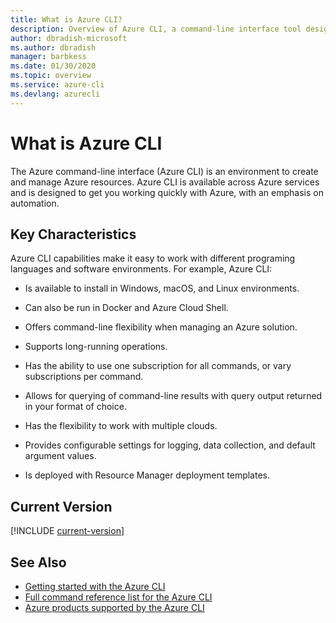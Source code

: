 ```yaml
---
title: What is Azure CLI?
description: Overview of Azure CLI, a command-line interface tool designed to create and manage Azure resources now available in Windows, macOS, and Linux environments.
author: dbradish-microsoft
ms.author: dbradish
manager: barbkess
ms.date: 01/30/2020
ms.topic: overview
ms.service: azure-cli
ms.devlang: azurecli
---
```

# What is Azure CLI

The Azure command-line interface (Azure CLI) is an environment to create and manage Azure resources.  Azure CLI is available across Azure services and is designed to get you working quickly with Azure, with an emphasis on automation.

## Key Characteristics

Azure CLI capabilities make it easy to work with different programing languages and software environments.  For example, Azure CLI:

- Is available to install in Windows, macOS, and Linux environments.

- Can also be run in Docker and Azure Cloud Shell.
- Offers command-line flexibility when managing an Azure solution.
- Supports long-running operations.
- Has the ability to use one subscription for all commands, or vary subscriptions per command.
- Allows for querying of command-line results with query output returned in your format of choice.
- Has the flexibility to work with multiple clouds.
- Provides configurable settings for logging, data collection, and default argument values.
- Is deployed with Resource Manager deployment templates.

## Current Version

[!INCLUDE [current-version](includes/current-version.md)]

## See Also

- [Getting started with the Azure CLI](get-started-with-azure-cli.md)
- [Full command reference list for the Azure CLI](/cli/azure/reference-index)
- [Azure products supported by the Azure CLI](azure-products-supported-azure-cli.md)

